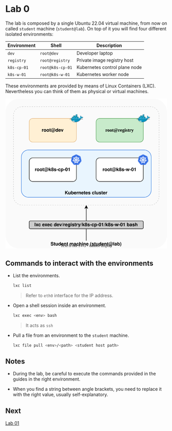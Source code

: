 # Lab 0

The lab is composed by a single Ubuntu 22.04 virtual machine, from now on called `student` machine (`student@lab`).
On top of it you will find four different isolated environments:

| Environment | Shell | Description |
|---|---|---|
| `dev` | `root@dev` | Developer laptop |
| `registry` | `root@registry` | Private image registry host |
| `k8s-cp-01` | `root@k8s-cp-01` | Kubernetes control plane node |
| `k8s-w-01` | `root@k8s-w-01` | Kubernetes worker node |

These environments are provided by means of Linux Containers (LXC). Nevertheless you can think of them as physical or virtual machines.

![Lab](./img/lab.svg "Lab environment")

## Commands to interact with the environments

* List the environments.
  ```sh
  lxc list
  ```
  > Refer to `eth0` interface for the IP address.

* Open a shell session inside an environment.
  ```sh
  lxc exec <env> bash
  ```
  > It acts as `ssh`

* Pull a file from an environment to the `student` machine.
  ```sh
  lxc file pull <env>/<path> <student host path>
  ```

## Notes

* During the lab, be careful to execute the commands provided in the guides in the right environment.

* When you find a string between angle brackets, you need to replace it with the right value, usually self-explanatory.

## Next

[Lab 01](./lab01.md)